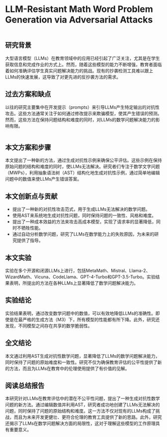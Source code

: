 # LLM-Resistant Math Word Problem Generation via Adversarial Attacks

<figure><img src="../../.gitbook/assets/image (107).png" alt=""><figcaption></figcaption></figure>

## 研究背景

大型语言模型（LLMs）在教育领域中的应用已经引起了广泛关注，尤其是在学生获取信息和完成作业的方式上。然而，随着这些模型的能力不断增强，教育者面临着如何准确评估学生真实问题解决能力的挑战。现有的抄袭检测工具难以跟上LLMs的快速发展，这导致了对更先进的反抄袭方法的需求。

## 过去方案和缺点

以往的研究主要集中在开发提示（prompts）来引导LLMs产生特定输出的对抗性攻击。这些方法通常关注于如何通过修改提示来欺骗模型，使其产生错误的预测。然而，这些方法在保持问题结构和难度的同时，对LLMs的数学问题解决能力的影响有限。

<figure><img src="../../.gitbook/assets/image (108).png" alt=""><figcaption></figcaption></figure>

## 本文方案和步骤

本文提出了一种新的方法，通过生成对抗性示例来确保公平评估。这些示例在保持原始问题的结构和难度的同时，使LLMs无法解决。研究者们专注于数学文字问题（MWPs），利用抽象语法树（AST）结构化地生成对抗性示例，通过简单地编辑问题中的数值来使LLMs产生错误答案。

## 本文创新点与贡献

* 提出了一种新的对抗性攻击范式，用于生成LLMs无法解决的数学问题。
* 使用AST来系统地生成对抗性问题，同时保持问题的一致性、风格和难度。
* 提出了一种成本效益的方法来攻击高成本模型，实现了请求率的显著降低，同时不牺牲性能。
* 通过自动分析数学问题，研究了LLMs在数学能力上的失败原因，为未来的研究提供了指导。

## 本文实验

实验在多个开源和闭源LLMs上进行，包括MetaMath、Mistral、Llama-2、WizardMath、Vicuna、CodeLlama、GPT-4-Turbo和GPT-3.5-Turbo。实验结果表明，所提出的方法在各种LLMs上显著降低了数学问题解决能力。

## 实验结论

实验结果表明，通过改变数学问题中的数值，可以有效地降低LLMs的准确性。即使是在最严格的生成方法（M3）下，所有模型的性能都有所下降。此外，研究还发现，不同模型之间存在共享的数学脆弱性。

## 全文结论

本文通过利用AST生成对抗性数学问题，显著降低了LLMs的数学问题解决能力，同时保持了问题的原始难度和一致性。研究不仅为确保教育评估的公平性提供了新的方法，而且为LLMs在教育中的伦理使用提供了有价值的见解。

## 阅读总结报告

本研究针对LLMs在教育评估中的潜在不公平性问题，提出了一种生成对抗性数学问题的新方法。通过编辑数值并利用AST，研究者成功地创建了LLMs无法解决的问题，同时保持了问题的原始结构和难度。这一方法不仅对现有的LLMs构成了挑战，而且为未来开发更健壮、更符合伦理的教育工具提供了新的思路。此外，研究还揭示了LLMs在数学问题解决方面的局限性，这对于理解这些模型的工作原理具有重要意义。
